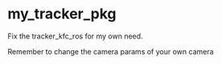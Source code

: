 # my_tracker_pkg
Fix the tracker_kfc_ros for my own need.

Remember to change the camera params of your own camera
